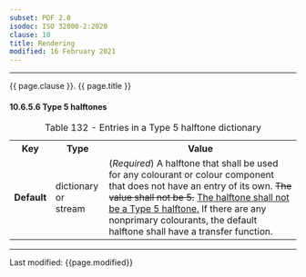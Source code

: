 ```yaml
---
subset: PDF 2.0
isodoc: ISO 32000-2:2020
clause: 10
title: Rendering
modified: 16 February 2021
---
```


<ul>
</ul>
<hr>

<link rel="stylesheet" href="../assets/iso-style.css">
<div class="isostyle">

<p class="fake-h1">{{ page.clause }}. {{ page.title }}</p>

<h4 id="H10.6.5.6">10.6.5.6 Type 5 halftones</h4>


<table>
  <caption id="Table132">Table 132 - Entries in a Type 5 halftone dictionary</caption>
  <tr>
    <th>Key</th>
    <th>Type</th>
    <th>Value</th>
  </tr>
  <tr>
    <td><b>Default</b></td>
    <td>dictionary or<br/>stream</td>
    <td>
    (<i>Required</i>) A halftone that shall be used for any colourant or colour component that does not have an entry of its own.
    <del onMouseEnter="mouseEnter(this)" data-issue="12">The value shall not be 5.</del>
    <ins onMouseEnter="mouseEnter(this)" data-issue="12">The halftone shall not be a Type 5 halftone.</ins>
    If there are any nonprimary colourants, the default halftone shall have a transfer function.
    </td>
  </tr>
</table>


</div>


<hr>
<p class="footnote">Last modified: {{page.modified}}</p>
